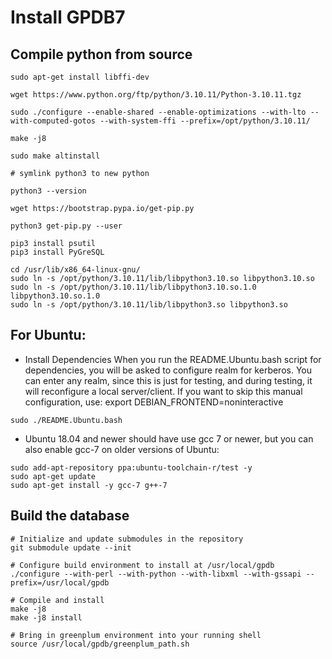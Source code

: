 Install GPDB7
=============

## Compile python from source

```
sudo apt-get install libffi-dev

wget https://www.python.org/ftp/python/3.10.11/Python-3.10.11.tgz

sudo ./configure --enable-shared --enable-optimizations --with-lto --with-computed-gotos --with-system-ffi --prefix=/opt/python/3.10.11/

make -j8

sudo make altinstall

# symlink python3 to new python

python3 --version

wget https://bootstrap.pypa.io/get-pip.py

python3 get-pip.py --user

pip3 install psutil
pip3 install PyGreSQL

cd /usr/lib/x86_64-linux-gnu/
sudo ln -s /opt/python/3.10.11/lib/libpython3.10.so libpython3.10.so
sudo ln -s /opt/python/3.10.11/lib/libpython3.10.so.1.0 libpython3.10.so.1.0
sudo ln -s /opt/python/3.10.11/lib/libpython3.so libpython3.so

```

## For Ubuntu:

- Install Dependencies When you run the README.Ubuntu.bash script for dependencies, you will be asked to configure realm for kerberos. You can enter any realm, since this is just for testing, and during testing, it will reconfigure a local server/client. If you want to skip this manual configuration, use: export DEBIAN_FRONTEND=noninteractive

```
sudo ./README.Ubuntu.bash
```

- Ubuntu 18.04 and newer should have use gcc 7 or newer, but you can also enable gcc-7 on older versions of Ubuntu:

```
sudo add-apt-repository ppa:ubuntu-toolchain-r/test -y
sudo apt-get update
sudo apt-get install -y gcc-7 g++-7
```

## Build the database

```
# Initialize and update submodules in the repository
git submodule update --init

# Configure build environment to install at /usr/local/gpdb
./configure --with-perl --with-python --with-libxml --with-gssapi --prefix=/usr/local/gpdb

# Compile and install
make -j8
make -j8 install

# Bring in greenplum environment into your running shell
source /usr/local/gpdb/greenplum_path.sh

```
